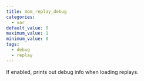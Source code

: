 ```yaml
---
title: mom_replay_debug
categories:
  - var
default_value: 0
maximum_value: 1
minimum_value: 0
tags:
  - debug
  - replay
---
```


If enabled, prints out debug info when loading replays.
